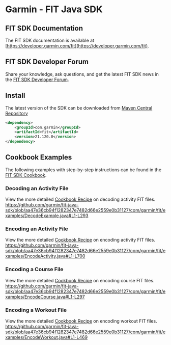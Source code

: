 # Garmin - FIT Java SDK

## FIT SDK Documentation
The FIT SDK documentation is available at [https://developer.garmin.com/fit](https://developer.garmin.com/fit).
## FIT SDK Developer Forum
Share your knowledge, ask questions, and get the latest FIT SDK news in the [FIT SDK Developer Forum](https://forums.garmin.com/developer/).

## Install
The latest version of the SDK can be downloaded from [Maven Central Repository](https://central.sonatype.com/artifact/com.garmin/fit/21.120.0)
```xml
<dependency>
    <groupId>com.garmin</groupId>
    <artifactId>fit</artifactId>
    <version>21.120.0</version>
</dependency>
```

## Cookbook Examples
The following examples with step-by-step instructions can be found in the [FIT SDK Cookbook](https://developer.garmin.com/fit/cookbook/).

### Decoding an Activity File
View the more detailed [Cookbook Recipe](https://developer.garmin.com/fit/cookbook/decoding-activity-files/) on decoding activity FIT files.
https://github.com/garmin/fit-java-sdk/blob/aa47e36cb94f1282347e7482d66e2559e0b31127/com/garmin/fit/examples/DecodeExample.java#L1-L293

### Encoding an Activity File
View the more detailed [Cookbook Recipe](https://developer.garmin.com/fit/cookbook/encoding-activity-files/) on encoding activity FIT files.
https://github.com/garmin/fit-java-sdk/blob/aa47e36cb94f1282347e7482d66e2559e0b31127/com/garmin/fit/examples/EncodeActivity.java#L1-L700

### Encoding a Course File
View the more detailed [Cookbook Recipe](https://developer.garmin.com/fit/cookbook/encoding-course-files/) on encoding course FIT files.
https://github.com/garmin/fit-java-sdk/blob/aa47e36cb94f1282347e7482d66e2559e0b31127/com/garmin/fit/examples/EncodeCourse.java#L1-L297

### Encoding a Workout File
View the more detailed [Cookbook Recipe](https://developer.garmin.com/fit/cookbook/encoding-workout-files/) on encoding workout FIT files.
https://github.com/garmin/fit-java-sdk/blob/aa47e36cb94f1282347e7482d66e2559e0b31127/com/garmin/fit/examples/EncodeWorkout.java#L1-L469

